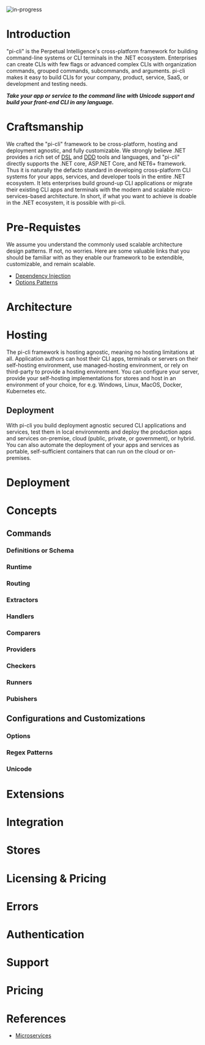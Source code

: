 ![in-progress](https://img.shields.io/badge/status-in--progress-yellow)

# Introduction
"pi-cli" is the Perpetual Intelligence's cross-platform framework for building command-line systems or CLI terminals in the .NET ecosystem. Enterprises can create CLIs with few flags or advanced complex CLIs with organization commands, grouped commands, subcommands, and arguments. pi-cli makes it easy to build CLIs for your company, product, service, SaaS, or development and testing needs.

**_Take your app or service to the command line with Unicode support and build your front-end CLI in any language._**

# Craftsmanship
We crafted the "pi-cli" framework to be cross-platform, hosting and deployment agnostic, and fully customizable. We strongly believe .NET provides a rich set of [DSL](https://docs.microsoft.com/en-us/visualstudio/modeling/about-domain-specific-languages?view=vs-2022) and [DDD](https://docs.microsoft.com/en-us/dotnet/architecture/microservices/microservice-ddd-cqrs-patterns/ddd-oriented-microservice) tools and languages, and "pi-cli" directly supports the .NET core, ASP.NET Core, and NET6+ framework. Thus it is naturally the defacto standard in developing cross-platform CLI systems for your apps, services, and developer tools in the entire .NET ecosystem. It lets enterprises build ground-up CLI applications or migrate their existing CLI apps and terminals with the modern and scalable micro-services-based architecture. In short, if what you want to achieve is doable in the .NET ecosystem, it is possible with pi-cli.

# Pre-Requistes
We assume you understand the commonly used scalable architecture design patterns. If not, no worries. Here are some valuable links that you should be familiar with as they enable our framework to be extendible, customizable, and remain scalable.

- [Dependency Injection](https://docs.microsoft.com/en-us/dotnet/core/extensions/dependency-injection)
- [Options Patterns](https://docs.microsoft.com/en-us/dotnet/core/extensions/options)

# Architecture

# Hosting
The pi-cli framework is hosting agnostic, meaning no hosting limitations at all. Application authors can host their CLI apps, terminals or servers on their self-hosting environment, use managed-hosting environment, or rely on third-party to provide a hosting environment. You can configure your server, provide your self-hosting implementations for stores and host in an environment of your choice, for e.g. Windows, Linux, MacOS, Docker, Kubernetes etc.

## Deployment
With pi-cli you build deployment agnostic secured CLI applications and services, test them in local environments and deploy the production apps and services on-premise, cloud (public, private, or government), or hybrid. You can also automate the deployment of your apps and services as portable, self-sufficient containers that can run on the cloud or on-premises.

# Deployment

# Concepts

## Commands

### Definitions or Schema

### Runtime

### Routing

### Extractors

### Handlers

### Comparers

### Providers

### Checkers

### Runners

### Pubishers

## Configurations and Customizations

### Options

### Regex Patterns

### Unicode

# Extensions

# Integration

# Stores

# Licensing & Pricing

# Errors

# Authentication

# Support

# Pricing

# References
- [Microservices](https://github.com/dotnet/docs/tree/main/docs/architecture/microservices)


